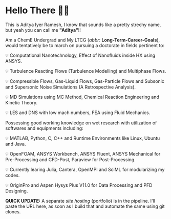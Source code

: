 # Hello There 👋🏼 

This is Aditya Iyer Ramesh, I know that sounds like a pretty strechy name, but yeah you can call me **"Aditya"**!!

Am a ChemE Undergrad and My LTCG (_abbr_: **Long-Term-Career-Goals**), would tentatively be to march on pursuing a doctorate in fields pertinent to: 

  💡 Computational Nanotechnology, Effect of Nanofluids inside HX using ANSYS.

  💡 Turbulence Reacting Flows (Turbulence Modelling) and Multiphase Flows.
 
  💡 Compressible Flows, Gas-Liquid Flows, Gas-Particle Flows and Subsonic and Supersonic Noise Simulations (A Retrospective Analysis). 
  
  💡 MD Simulations using MC Method, Chemical Reaction Engineering and Kinetic Theory.
  
  💡 LES and DNS with low mach numbers, FEA using Fluid Mechanics. 
  
Possessing good working knowledge on wet research with utilization of softwares and equipments including:

  💡 MATLAB, Python, C, C++ and Runtime Environments like Linux, Ubuntu and Java.
  
  💡 OpenFOAM, ANSYS Workbench, ANSYS Fluent, ANSYS Mechanical for Pre-Processing and CFD-Post, Paraview for Post-Processing.
  
  💡 Currently learing Julia, Cantera, OpenMPI and SciML for modularizing my codes. 
  
  💡 OriginPro and Aspen Hysys Plus V11.0 for Data Processing and PFD Designing.


**QUICK UPDATE:** A separate _site hosting_ (portfolio) is in the pipeline. I'll paste the URL here, as soon as I build that and automate the same using git clones. 
